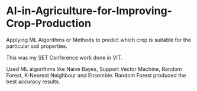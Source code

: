 # AI-in-Agriculture-for-Improving-Crop-Production
Applying ML Algorithms or Methods to predict which crop is suitable for the particular soil properties.

This was my SET Conference work done in VIT.

Used ML algorithms like Naive Bayes, Support Vector Machine, Random Forest, K-Nearest Neighbour and Ensemble.
Random Forest produced the best accuracy results.
